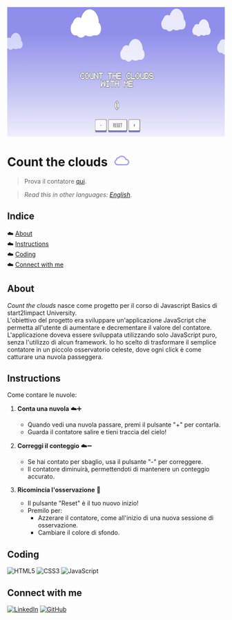 <img src="/assets/img/counttheclouds_screenshot.png" height="300px" alt="screenshot of the website">

# Count the clouds &nbsp;<img src="/assets/img/icons8-cloud-32.png" height="27px">
> Prova il contatore <a href="https://counttheclouds.netlify.app/">qui</a>.

> *Read this in other languages: [English](README.EN.md).*

## Indice
☁️  [About](#about)<br>
☁️  [Instructions](#instructions)<br>
☁️  [Coding](#coding)<br>
☁️  [Connect with me](#connect-with-me)

## About
*Count the clouds* nasce come progetto per il corso di Javascript Basics di start2Iimpact University.<br>
L'obiettivo del progetto era sviluppare un'applicazione JavaScript che permetta all'utente di aumentare e decrementare il valore del contatore. L'applicazione doveva essere sviluppata utilizzando solo JavaScript puro, senza l'utilizzo di alcun framework. 
Io ho scelto di trasformare il semplice contatore in un piccolo osservatorio celeste, dove ogni click è come catturare una nuvola passeggera.

## Instructions
Come contare le nuvole:

1. **Conta una nuvola** ☁️➕
   - Quando vedi una nuvola passare, premi il pulsante "+" per contarla.
   - Guarda il contatore salire e tieni traccia del cielo!

2. **Correggi il conteggio** ☁️➖
   - Se hai contato per sbaglio, usa il pulsante "-" per correggere.
   - Il contatore diminuirà, permettendoti di mantenere un conteggio accurato.

3. **Ricomincia l'osservazione** 🔄
   - Il pulsante "Reset" è il tuo nuovo inizio!
   - Premilo per:
     - Azzerare il contatore, come all'inizio di una nuova sessione di osservazione.
     - Cambiare il colore di sfondo.

## Coding
![HTML5](https://img.shields.io/badge/html5-%23E34F26.svg?style=for-the-badge&logo=html5&logoColor=white)
![CSS3](https://img.shields.io/badge/css3-%231572B6.svg?style=for-the-badge&logo=css3&logoColor=white)
![JavaScript](https://img.shields.io/badge/javascript-%23323330.svg?style=for-the-badge&logo=javascript&logoColor=%23F7DF1E)

## Connect with me

[![LinkedIn](https://img.shields.io/badge/linkedin-%230077B5.svg?style=for-the-badge&logo=linkedin&logoColor=white)](https://www.linkedin.com/in/elena-scopazzo/)
[![GitHub](https://img.shields.io/badge/github-%23121011.svg?style=for-the-badge&logo=github&logoColor=white)](https://github.com/elena-scopazzo)

